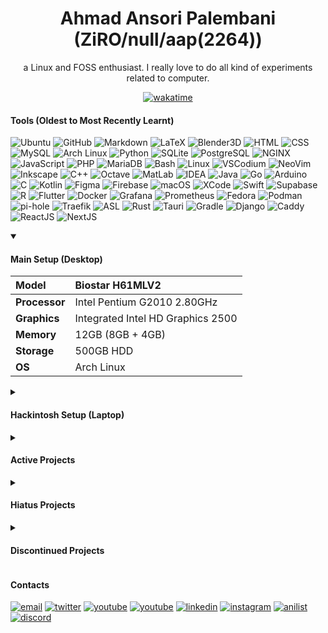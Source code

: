 <div align="center">
  
  <h1>Ahmad Ansori Palembani <br/> (ZiRO/null/aap(2264))</h1>
  
  a Linux and FOSS enthusiast. I really love to do all kind of experiments related to computer.
  
  
  [![wakatime](https://wakatime.com/badge/user/e3f91dd5-c937-4d7d-98f5-f2282e7bfb16.svg?style=for-the-badge)](https://wakatime.com/@e3f91dd5-c937-4d7d-98f5-f2282e7bfb16)

</div>

#### Tools (Oldest to Most Recently Learnt)

![Ubuntu](https://img.shields.io/badge/-Ubuntu-black?style=flat&logo=ubuntu)
![GitHub](https://img.shields.io/badge/-GitHub-black?style=flat&logo=github)
![Markdown](https://img.shields.io/badge/-Markdown-black?style=flat&logo=markdown)
![LaTeX](https://img.shields.io/badge/-LaTeX-black?style=flat&logo=latex)
![Blender3D](https://img.shields.io/badge/-Blender3D-black?style=flat&logo=blender)
![HTML](https://img.shields.io/badge/-HTML-black?style=flat&logo=html5)
![CSS](https://img.shields.io/badge/-CSS-black?style=flat&logo=css3)
![MySQL](https://img.shields.io/badge/-MySQL-black?style=flat&logo=mysql)
![Arch Linux](https://img.shields.io/badge/-Arch%20Linux-black?style=flat&logo=arch-linux)
![Python](https://img.shields.io/badge/-Python-black?style=flat&logo=python)
![SQLite](https://img.shields.io/badge/-SQLite-black?style=flat&logo=sqlite)
![PostgreSQL](https://img.shields.io/badge/-PostgreSQL-black?style=flat&logo=postgresql)
![NGINX](https://img.shields.io/badge/-NGINX-black?style=flat&logo=nginx)
![JavaScript](https://img.shields.io/badge/-JavaScript-black?style=flat&logo=javascript)
![PHP](https://img.shields.io/badge/-PHP%20Unfortunately...-black?style=flat&logo=php)
![MariaDB](https://img.shields.io/badge/-MariaDB-black?style=flat&logo=mariadb)
![Bash](https://img.shields.io/badge/-Bash-black?style=flat&logo=gnubash)
![Linux](https://img.shields.io/badge/-Linux-black?style=flat&logo=linux)
![VSCodium](https://img.shields.io/badge/-VSCodium-black?style=flat&logo=vscodium)
![NeoVim](https://img.shields.io/badge/-NeoVim-black?style=flat&logo=neovim)
![Inkscape](https://img.shields.io/badge/-Inkscape-black?style=flat&logo=inkscape)
![C++](https://img.shields.io/badge/-C++-black?style=flat&logo=cplusplus)
![Octave](https://img.shields.io/badge/-Octave-black?style=flat&logo=octave)
![MatLab](https://img.shields.io/badge/-MatLab-black?style=flat&logo=matlab)
![IDEA](https://img.shields.io/badge/-IDEA-black?style=flat&logo=intellijidea)
![Java](https://img.shields.io/badge/-Java-black?style=flat&logo=openjdk)
![Go](https://img.shields.io/badge/-Go-black?style=flat&logo=go)
![Arduino](https://img.shields.io/badge/-Arduino-black?style=flat&logo=arduino)
![C](https://img.shields.io/badge/-C-black?style=flat&logo=c)
![Kotlin](https://img.shields.io/badge/-Kotlin-black?style=flat&logo=kotlin)
![Figma](https://img.shields.io/badge/-Figma-black?style=flat&logo=figma)
![Firebase](https://img.shields.io/badge/-Firebase-black?style=flat&logo=firebase)
![macOS](https://img.shields.io/badge/-macOS-black?style=flat&logo=macos)
![XCode](https://img.shields.io/badge/-XCode-black?style=flat&logo=xcode)
![Swift](https://img.shields.io/badge/-Swift-black?style=flat&logo=swift)
![Supabase](https://img.shields.io/badge/-Supabase-black?style=flat&logo=supabase)
![R](https://img.shields.io/badge/-R-black?style=flat&logo=r)
![Flutter](https://img.shields.io/badge/-Flutter-black?style=flat&logo=flutter)
![Docker](https://img.shields.io/badge/-Docker-black?style=flat&logo=docker)
![Grafana](https://img.shields.io/badge/-Grafana-black?style=flat&logo=grafana)
![Prometheus](https://img.shields.io/badge/-Prometheus-black?style=flat&logo=prometheus)
![Fedora](https://img.shields.io/badge/-Fedora-black?style=flat&logo=fedora)
![Podman](https://img.shields.io/badge/-Podman-black?style=flat&logo=podman)
![pi-hole](https://img.shields.io/badge/-pi%96hole-black?style=flat&logo=pihole)
![Traefik](https://img.shields.io/badge/-Traefik-black?style=flat&logo=traefik-proxy)
![ASL](https://img.shields.io/badge/-ASL-black?style=flat&logo=asl)
![Rust](https://img.shields.io/badge/-Rust-black?style=flat&logo=rust)
![Tauri](https://img.shields.io/badge/-Tauri-black?style=flat&logo=tauri)
![Gradle](https://img.shields.io/badge/-Gradle-black?style=flat&logo=gradle)
![Django](https://img.shields.io/badge/-Django-black?style=flat&logo=django)
![Caddy](https://img.shields.io/badge/-Caddy-black?style=flat&logo=caddy)
![ReactJS](https://img.shields.io/badge/-ReactJS-black?style=flat&logo=react)
![NextJS](https://img.shields.io/badge/-NextJS-black?style=flat&logo=next)

<details open><summary>
  
  #### Main Setup (Desktop)
  
  </summary>
  
|**Model**| Biostar H61MLV2 |
|:-|:-|
|**Processor**| Intel Pentium G2010 2.80GHz |
|**Graphics**| Integrated Intel HD Graphics 2500 |
|**Memory**| 12GB (8GB + 4GB) |
|**Storage**| 500GB HDD |
|**OS**| Arch Linux |
  
</details>

<details><summary>
  
  #### Hackintosh Setup (Laptop)
  
  </summary>

|**Model**| Lenovo ThinkPad L460 |
|:-|:-|
|**Processor**| Intel Core i5-6300U 2.50GHz / 3.00GHz |
|**Graphics**| Intel HD Graphics 520 (Spoofed as HD620) |
|**Memory**| 8GB |
|**Storage**| 256 SSD |
|**OS**| macOS Ventura (v13.2.1 - OCv0.9.2) |

</details>

<details><summary>

#### Active Projects

  </summary>

- [**Z3R0**](https://github.com/ZiRO-Bot/ziBot)

  A multi-purpose and customizable open-source discord bot (was a fork of Steve the Bot)

- [**dotfiles**](https://github.com/null2264/dotfiles)

  Collection of my configuration file(s)

- [**ziDark**](https://github.com/null2264/ziDark)

  Custom CSS/Theme that uses 'ziDark' colour scheme

- [**L460 Hackintosh**](https://github.com/null2264/L460-Hackintosh)

  EFI file(s) for Hackintosh setup on ThinkPad L460

- [**CobbleGen**](https://github.com/null2264/CobbleGen)

  An MC mod that allows you to customise/randomise cobblestone (stone or even basalt) generator(s)

- [**LibreExpFix**](https://github.com/null2264/LibreExpFix)

  A small mod that fixes [MC-124177](https://bugs.mojang.com/browse/MC-124177)

- **The "Paranormal" Projects**

  Bunch of software that I (usually) fork for personal uses

  - [**`spirit`**](https://github.com/null2264/spirit)
 
    Fork of Akkoma for [fedi.aap](fedi.aap.my.id) instance

  - [**Ghostbox**](https://github.com/null2264/Ghostbox)
 
    Frontend for `spirit` (Akkoma fork)

  - [**Yōkai**](https://github.com/null2264/yokai)
 
    Fork of TachiJ2K, a FOSS manga reader

- [And many more...](https://github.com/null2264)

</details>

<details><summary>
  
#### Hiatus Projects

  </summary>

- [**ziTV**](https://github.com/null2264/ziTV)

  Collection of IPTV channels (M3U and EPG)

- [**`speedrun.py`**](https://github.com/null2264/speedrun.py)

  An asynchronous API wrapper for speedrun.com

</details>

<details><summary>

#### Discontinued Projects

</summary>

- [**Random API**](https://github.com/ZiRO-Bot/RandomAPI)

  API with random stuff thrown at it. Has been discontinued in favour of [`nexus`](https://github.com/ZiRO-Bot/nexus)

- [**Faithful BE**](https://github.com/null2264/Faithful-BE)

  Bedrock Port for Faithful 32x. Has been discontinued due to MrVizzy (Kraineff)'s Faithful licensing (their new textures, Vattic's is technically fine).
  If you still use MrVizzy (Kraineff)'s "Faithful", please consider migrating to the REAL Faithful project: https://faithfulpack.net/.

- [**i18n**](https://github.com/null2264/i18n)

  An experimental i18n system for Python. Has been discontinued in favour of [Project Fluent](https://projectfluent.org/)

- [**Project MC Launcher**](https://github.com/null2264/Project-MC-Launcher)

  Offline-only MultiMC fork. Has been discontinued due to the release of [PrismLauncher (previously known as PolyMC)](https://github.com/PrismLauncher/PrismLauncher)

- [**SkinCan**](https://github.com/SkinCanOrg/SkinCan)

  A libre skin cancer detection app (made for Bangkit '22). Has been discontinue due to time constraint

- [**SkyblockCreator**](https://github.com/null2264/SkyblockCreator)

  A fabric mod that lets you add skyblock-like world type(s). Has been discontinued due to time constraint

</details>

#### Contacts
[![email](https://img.shields.io/badge/-palembani@gmail.com-black?style=flat&logo=gmail)](mailto:palembani@gmail.com)
[![twitter](https://img.shields.io/badge/-@ZiRO2264-black?style=flat&logo=twitter)](https://twitter.com/ZiRO2264)
[![youtube](https://img.shields.io/badge/-@null2264-black?style=flat&logo=youtube)](https://www.youtube.com/@null2264)
[![youtube](https://img.shields.io/badge/-@ZiRO2264-black?style=flat&logo=youtube)](https://www.youtube.com/@ZiRO2264)
[![linkedin](https://img.shields.io/badge/-Ahmad%20Ansori%20Palembani-black?style=flat&logo=linkedin)](https://www.linkedin.com/in/ahmad-ansori-palembani-9a470b231/)
[![instagram](https://img.shields.io/badge/-@aap2264-black?style=flat&logo=instagram)](https://www.instagram.com/aap2264)
[![anilist](https://img.shields.io/badge/-ZiRO2264-black?style=flat&logo=anilist)](https://anilist.co/user/ZiRO2264)
[![discord](https://img.shields.io/badge/-ziro2264-black?style=flat&logo=discord)](#)
